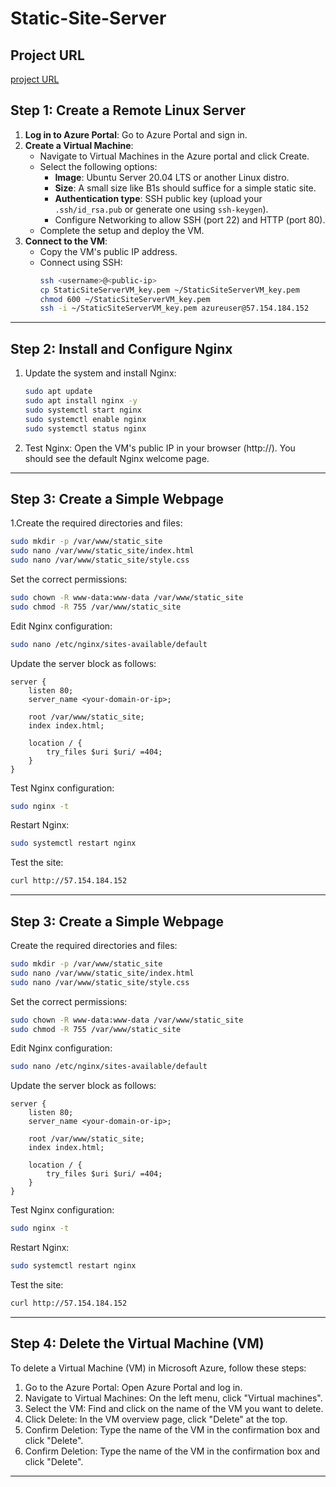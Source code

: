 # Static-Site-Server


## Project URL  
[project URL](https://roadmap.sh/projects/static-site-server)

## Step 1: Create a Remote Linux Server

1. **Log in to Azure Portal**: Go to Azure Portal and sign in.
2. **Create a Virtual Machine**:
   - Navigate to Virtual Machines in the Azure portal and click Create.
   - Select the following options:
     - **Image**: Ubuntu Server 20.04 LTS or another Linux distro.
     - **Size**: A small size like B1s should suffice for a simple static site.
     - **Authentication type**: SSH public key (upload your `.ssh/id_rsa.pub` or generate one using `ssh-keygen`).
     - Configure Networking to allow SSH (port 22) and HTTP (port 80).
   - Complete the setup and deploy the VM.
3. **Connect to the VM**:
   - Copy the VM's public IP address.
   - Connect using SSH:
     ```bash
     ssh <username>@<public-ip>
     cp StaticSiteServerVM_key.pem ~/StaticSiteServerVM_key.pem
     chmod 600 ~/StaticSiteServerVM_key.pem
     ssh -i ~/StaticSiteServerVM_key.pem azureuser@57.154.184.152
     ```

---

## Step 2: Install and Configure Nginx

1. Update the system and install Nginx:
   ```bash
   sudo apt update
   sudo apt install nginx -y
   sudo systemctl start nginx
   sudo systemctl enable nginx
   sudo systemctl status nginx
   ```
2. Test Nginx: Open the VM's public IP in your browser (http://<public-ip>). You should see the default Nginx welcome page.

---
## Step 3: Create a Simple Webpage
1.Create the required directories and files:

```bash
sudo mkdir -p /var/www/static_site
sudo nano /var/www/static_site/index.html
sudo nano /var/www/static_site/style.css
```
Set the correct permissions:
```bash
sudo chown -R www-data:www-data /var/www/static_site
sudo chmod -R 755 /var/www/static_site
```

Edit Nginx configuration:
```bash
sudo nano /etc/nginx/sites-available/default
```
Update the server block as follows:
```
server {
    listen 80;
    server_name <your-domain-or-ip>;

    root /var/www/static_site;
    index index.html;

    location / {
        try_files $uri $uri/ =404;
    }
}
```

Test Nginx configuration:

```bash
sudo nginx -t
```

Restart Nginx:
```bash
sudo systemctl restart nginx
```

Test the site:
```bash
curl http://57.154.184.152
```
---

##  Step 3: Create a Simple Webpage

Create the required directories and files:

```bash
sudo mkdir -p /var/www/static_site
sudo nano /var/www/static_site/index.html
sudo nano /var/www/static_site/style.css
```

Set the correct permissions:
```bash
sudo chown -R www-data:www-data /var/www/static_site
sudo chmod -R 755 /var/www/static_site
```

Edit Nginx configuration:
```bash
sudo nano /etc/nginx/sites-available/default
```

Update the server block as follows:
```
server {
    listen 80;
    server_name <your-domain-or-ip>;

    root /var/www/static_site;
    index index.html;

    location / {
        try_files $uri $uri/ =404;
    }
}
```

Test Nginx configuration:
```bash
sudo nginx -t
```

Restart Nginx:
```bash
sudo systemctl restart nginx
```
Test the site:
```bash
curl http://57.154.184.152
```

---
## Step 4: Delete the Virtual Machine (VM)
To delete a Virtual Machine (VM) in Microsoft Azure, follow these steps:

1. Go to the Azure Portal: Open Azure Portal and log in.
2. Navigate to Virtual Machines: On the left menu, click "Virtual machines".
3. Select the VM: Find and click on the name of the VM you want to delete.
4. Click Delete: In the VM overview page, click "Delete" at the top.
5. Confirm Deletion: Type the name of the VM in the confirmation box and click "Delete".
6. Confirm Deletion: Type the name of the VM in the confirmation box and click "Delete".

---
